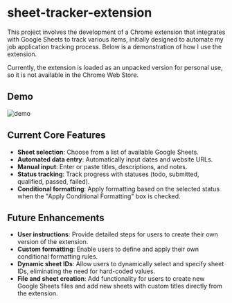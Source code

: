 # sheet-tracker-extension

This project involves the development of a Chrome extension that integrates with Google Sheets to track various items, initially designed to automate my job application tracking process. Below is a demonstration of how I use the extension.

Currently, the extension is loaded as an unpacked version for personal use, so it is not available in the Chrome Web Store.

## Demo
![demo](quicksave_demo.gif)

## Current Core Features
- **Sheet selection**: Choose from a list of available Google Sheets.
- **Automated data entry**: Automatically input dates and website URLs.
- **Manual input**: Enter or paste titles, descriptions, and notes.
- **Status tracking**: Track progress with statuses (todo, submitted, qualified, passed, failed).
- **Conditional formatting**: Apply formatting based on the selected status when the "Apply Conditional Formatting" box is checked.

## Future Enhancements
- **User instructions**: Provide detailed steps for users to create their own version of the extension.
- **Custom formatting**: Enable users to define and apply their own conditional formatting rules.
- **Dynamic sheet IDs**: Allow users to dynamically select and specify sheet IDs, eliminating the need for hard-coded values.
- **File and sheet creation**: Add functionality for users to create new Google Sheets files and add new sheets with custom titles directly from the extension.